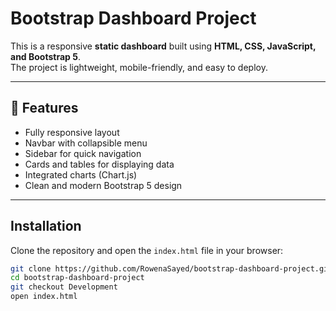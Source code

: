 # Bootstrap Dashboard Project

This is a responsive **static dashboard** built using **HTML, CSS, JavaScript, and Bootstrap 5**.  
The project is lightweight, mobile-friendly, and easy to deploy.

---

## 🚀 Features
- Fully responsive layout  
- Navbar with collapsible menu  
- Sidebar for quick navigation  
- Cards and tables for displaying data  
- Integrated charts (Chart.js)  
- Clean and modern Bootstrap 5 design  

---

## Installation
Clone the repository and open the `index.html` file in your browser:

```bash
git clone https://github.com/RowenaSayed/bootstrap-dashboard-project.git
cd bootstrap-dashboard-project
git checkout Development
open index.html


